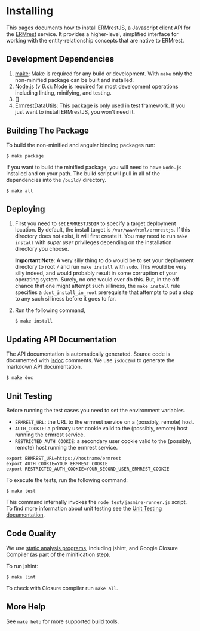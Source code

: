 # Installing

This pages documents how to install ERMrestJS, a Javascript client API for the
[ERMrest](http://github.com/informatics-isi-edu/ermrest/) service. It provides a higher-level, simplified interface for working with the entity-relationship concepts that are native to ERMrest.

## Development Dependencies

1. [make](https://en.wikipedia.org/wiki/Makefile): Make is required for any build or development. With `make` only the non-minified package can be built and installed.
2. [Node.js](https://www.nodejs.org) (v 6.x): Node is required for most development operations including linting, minifying, and testing.
3. []
4. [ErmrestDataUtils](https://github.com/informatics-isi-edu/ermrestdatautils): This package is only used in test framework. If you just want to install ERMrestJS, you won't need it.


## Building The Package

To build the non-minified and angular binding packages run:
```
$ make package
```

If you want to build the minified package, you will need to have `Node.js` installed and on your path. The build script will pull in all of the
dependencies into the `/build/` directory.

```
$ make all
```

## Deploying

1. First you need to set `ERMRESTJSDIR` to specify a target deployment location. By default, the
install target is `/var/www/html/ermrestjs`. If this directory does not exist,
it will first create it. You may need to run `make install` with _super user_
privileges depending on the installation directory you choose.

    **Important Note**: A very silly thing to do would be to set your deployment directory to root `/` and run `make install` with `sudo`. This would be very silly indeed, and would probably result in some corruption of your operating system. Surely, no one would ever do this. But, in the off chance that one might attempt such silliness, the `make install` rule specifies a `dont_install_in_root` prerequisite that attempts to put a stop to any such silliness before it goes to far.

2. Run the following command,

    ```
    $ make install
    ```

## Updating API Documentation

The API documentation is automatically generated. Source code is documented with
[jsdoc](http://usejsdoc.org/) comments. We use `jsdoc2md` to generate the
markdown API documentation.

```
$ make doc
```

## Unit Testing

Before running the test cases you need to set the environment variables.
- `ERMREST_URL`: the URL to the ermrest service on a (possibly, remote) host.
- `AUTH_COOKIE`: a primary user cookie valid to the (possibly, remote) host running the ermrest service.
- `RESTRICTED_AUTH_COOKIE`: a secondary user cookie valid to the (possibly, remote) host running the ermrest service.

```
export ERMREST_URL=https://hostname/ermrest
export AUTH_COOKIE=YOUR_ERMREST_COOKIE
export RESTRICTED_AUTH_COOKIE=YOUR_SECOND_USER_ERMREST_COOKIE
```

To execute the tests, run the following command:

```
$ make test
```

This command internally invokes the `node test/jasmine-runner.js` script. To find more information about unit testing see the [Unit Testing documentation](../dev-docs/unit-test.md).

## Code Quality

We use [static analysis programs](https://en.wikipedia.org/wiki/Static_program_analysis),
including jshint, and Google Closure Compiler (as part of the minification
step).

To run jshint:
```
$ make lint
```

To check with Closure compiler run `make all`.

## More Help

See `make help` for more supported build tools.
